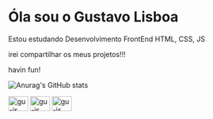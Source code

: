 # Óla sou o Gustavo Lisboa 
Estou estudando  Desenvolvimento FrontEnd 
HTML, CSS, JS 

irei compartilhar os meus projetos!!!

havin fun!



![Anurag's GitHub stats](https://github-readme-stats.vercel.app/api?username=gustavolisboa10&theme=merko&show_icons=true)

 <link rel="stylesheet" href="https://cdn.jsdelivr.net/gh/devicons/devicon@v2.15.1/devicon.min.css"> 
 
 <div>
   <img align="center" alt="gu-js" height="30" width="40"  src="https://cdn.jsdelivr.net/gh/devicons/devicon/icons/html5/html5-original.svg" /> 
  <img align="center" alt="gu-js" height="30" width="40" src="https://cdn.jsdelivr.net/gh/devicons/devicon/icons/css3/css3-original.svg" />
  <img align="center" alt="gu-js" height="30" width="40" src="https://cdn.jsdelivr.net/gh/devicons/devicon/icons/javascript/javascript-original.svg" />
   
 </div>

